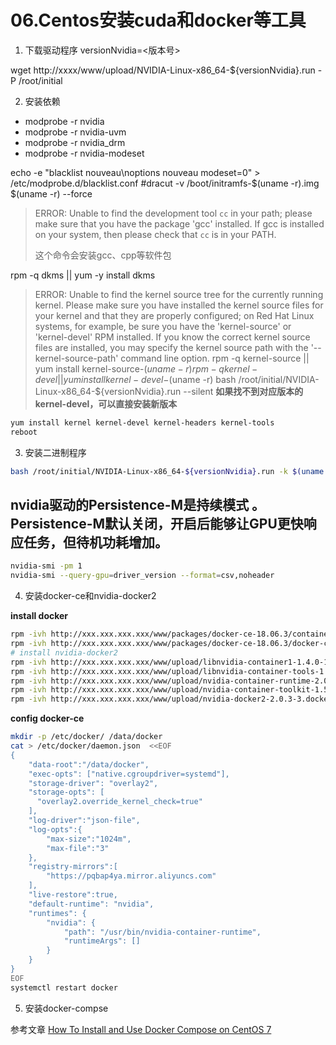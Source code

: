# 06.Centos安装cuda和docker等工具

1. 下载驱动程序
versionNvidia=<版本号>

wget http://xxxx/www/upload/NVIDIA-Linux-x86_64-${versionNvidia}.run -P /root/initial

2. 安装依赖

- modprobe -r nvidia
- modprobe -r nvidia-uvm
- modprobe -r nvidia_drm
- modprobe -r nvidia-modeset
  
echo -e "blacklist nouveau\noptions nouveau modeset=0" > /etc/modprobe.d/blacklist.conf
#dracut -v /boot/initramfs-$(uname -r).img $(uname -r) --force
> ERROR: Unable to find the development tool `cc` in your path; please make sure that you have the package 'gcc' installed.  If gcc is installed on your system, then please check that `cc` is in your PATH.
> 
> 这个命令会安装gcc、cpp等软件包

rpm -q dkms || yum -y install dkms

> ERROR: Unable to find the kernel source tree for the currently running kernel.  Please make sure you have installed the kernel source files for your kernel and that they are properly configured; on Red Hat Linux systems, for example, be sure you have the 'kernel-source' or 'kernel-devel' RPM installed.  If you know the correct kernel source files are installed, you may specify the kernel source path with the '--kernel-source-path' command line option.
rpm -q kernel-source || yum install kernel-source-$(uname -r)
rpm -q kernel-devel || yum install kernel-devel-$(uname -r)
bash /root/initial/NVIDIA-Linux-x86_64-${versionNvidia}.run --silent
**如果找不到对应版本的kernel-devel，可以直接安装新版本** 
```bash
yum install kernel kernel-devel kernel-headers kernel-tools
reboot
```

3. 安装二进制程序
```bash
bash /root/initial/NVIDIA-Linux-x86_64-${versionNvidia}.run -k $(uname -r) --silent
```
## nvidia驱动的Persistence-M是持续模式 。Persistence-M默认关闭，开启后能够让GPU更快响应任务，但待机功耗增加。
```bash
nvidia-smi -pm 1
nvidia-smi --query-gpu=driver_version --format=csv,noheader
```

4. 安装docker-ce和nvidia-docker2

**install docker**
```bash
rpm -ivh http://xxx.xxx.xxx.xxx/www/packages/docker-ce-18.06.3/container-selinux-2.119.2-1.911c772.el7_8.noarch.rpm --nodeps &> /dev/null
rpm -ivh http://xxx.xxx.xxx.xxx/www/packages/docker-ce-18.06.3/docker-ce-18.06.3.ce-3.el7.x86_64.rpm  --nodeps &> /dev/null
# install nvidia-docker2
rpm -ivh http://xxx.xxx.xxx.xxx/www/upload/libnvidia-container1-1.4.0-1.x86_64.rpm --nodeps &> /dev/null
rpm -ivh http://xxx.xxx.xxx.xxx/www/upload/libnvidia-container-tools-1.4.0-1.x86_64.rpm --nodeps &> /dev/null
rpm -ivh http://xxx.xxx.xxx.xxx/www/upload/nvidia-container-runtime-2.0.0-3.docker18.06.3.x86_64.rpm --nodeps &> /dev/null
rpm -ivh http://xxx.xxx.xxx.xxx/www/upload/nvidia-container-toolkit-1.5.0-2.x86_64.rpm --nodeps &> /dev/null
rpm -ivh http://xxx.xxx.xxx.xxx/www/upload/nvidia-docker2-2.0.3-3.docker18.06.3.ce.noarch.rpm --nodeps &> /dev/null
```
**config docker-ce**
```bash
mkdir -p /etc/docker/ /data/docker
cat > /etc/docker/daemon.json  <<EOF
{
    "data-root":"/data/docker",
    "exec-opts": ["native.cgroupdriver=systemd"],
    "storage-driver": "overlay2",
    "storage-opts": [
      "overlay2.override_kernel_check=true"
    ],
    "log-driver":"json-file",
    "log-opts":{
        "max-size":"1024m",
        "max-file":"3"
    },
    "registry-mirrors":[
        "https://pqbap4ya.mirror.aliyuncs.com"
    ],
    "live-restore":true,
    "default-runtime": "nvidia",
    "runtimes": {
        "nvidia": {
            "path": "/usr/bin/nvidia-container-runtime",
            "runtimeArgs": []
        }
    }
}
EOF
systemctl restart docker

```

5. 安装docker-compse

参考文章 [How To Install and Use Docker Compose on CentOS 7](https://www.digitalocean.com/community/tutorials/how-to-install-and-use-docker-compose-on-centos-7)
